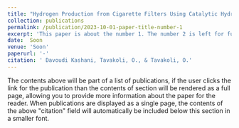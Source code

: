```yaml
---
title: "Hydrogen Production from Cigarette Filters Using Catalytic Hydrothermal Gasification Technology	"
collection: publications
permalink: /publication/2023-10-01-paper-title-number-1
excerpt: 'This paper is about the number 1. The number 2 is left for future work.'
date:  Soon
venue: 'Soon'
paperurl: '-'
citation: ' Davoudi Kashani, Tavakoli, O., & Tavakoli, O.'
---
```


The contents above will be part of a list of publications, if the user clicks the link for the publication than the contents of section will be rendered as a full page, allowing you to provide more information about the paper for the reader. When publications are displayed as a single page, the contents of the above "citation" field will automatically be included below this section in a smaller font.
